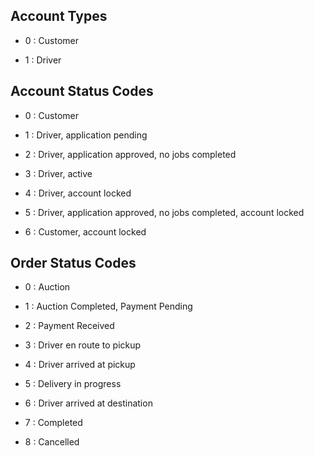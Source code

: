 ## Account Types

- 0 : Customer

- 1 : Driver

## Account Status Codes

- 0 : Customer

- 1 : Driver, application pending

- 2 : Driver, application approved, no jobs completed
  
- 3 : Driver, active

- 4 : Driver, account locked

- 5 : Driver, application approved, no jobs completed, account locked

- 6 : Customer, account locked

## Order Status Codes

- 0 : Auction

- 1 : Auction Completed, Payment Pending

- 2 : Payment Received

- 3 : Driver en route to pickup 

- 4 : Driver arrived at pickup

- 5 : Delivery in progress

- 6 : Driver arrived at destination

- 7 : Completed

- 8 : Cancelled
